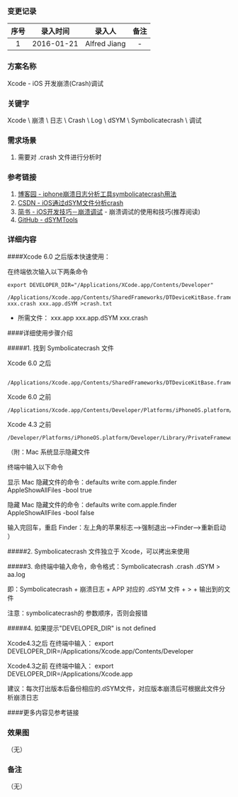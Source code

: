 ### 变更记录

| 序号 | 录入时间 | 录入人 | 备注 |
|:--------:|:--------:|:--------:|:--------:|
| 1 | 2016-01-21 | Alfred Jiang | - |

### 方案名称

Xcode - iOS 开发崩溃(Crash)调试

### 关键字

Xcode \ 崩溃 \ 日志 \ Crash \ Log \ dSYM \ Symbolicatecrash \ 调试

### 需求场景

1. 需要对 .crash 文件进行分析时

### 参考链接

1. [博客园 - iphone崩溃日志分析工具symbolicatecrash用法](http://www.cnblogs.com/ydhliphonedev/archive/2012/12/07/2806866.html)
2. [CSDN - iOS通过dSYM文件分析crash](http://blog.csdn.net/hjy_x/article/details/20929095)
3. [简书 - iOS开发技巧－崩溃调试](http://www.jianshu.com/p/77660e626874) - 崩溃调试的使用和技巧(推荐阅读)
4. [GitHub - dSYMTools](https://github.com/answer-huang/dSYMTools)

### 详细内容

####Xcode 6.0 之后版本快速使用：

在终端依次输入以下两条命令
```
export DEVELOPER_DIR="/Applications/XCode.app/Contents/Developer"

/Applications/Xcode.app/Contents/SharedFrameworks/DTDeviceKitBase.framework/Versions/A/Resources/symbolicatecrash xxx.crash xxx.app.dSYM >crash.txt
```

- 所需文件： xxx.app xxx.app.dSYM xxx.crash

####详细使用步骤介绍

#####1. 找到 Symbolicatecrash 文件

Xcode 6.0 之后
```
​/Applications/Xcode.app/Contents/SharedFrameworks/DTDeviceKitBase.framework/Versions/A/Resources
```

Xcode 6.0 之前
```
/Applications/Xcode.app/Contents/Developer/Platforms/iPhoneOS.platform/Developer/Library/PrivateFrameworks/DTDeviceKit.framework/Versions/A/Resources/
```

Xcode 4.3 之前
```
/Developer/Platforms/iPhoneOS.platform/Developer/Library/PrivateFrameworks/DTDeviceKit.framework/Versions/A/Resources/symbolicatecrash
```

（附：Mac 系统显示隐藏文件

终端中输入以下命令

显示 Mac 隐藏文件的命令：defaults write com.apple.finder AppleShowAllFiles -bool true

隐藏 Mac 隐藏文件的命令：defaults write com.apple.finder AppleShowAllFiles -bool false

输入完回车，重启 Finder：左上角的苹果标志-->强制退出-->Finder-->重新启动
）

#####2. Symbolicatecrash 文件独立于 Xcode，可以拷出来使用

#####3. 命终端中输入命令，命令格式：Symbolicatecrash .crash .dSYM > aa.log

即：Symbolicatecrash + 崩溃日志 + APP 对应的 .dSYM 文件 + > + 输出到的文件

注意：symbolicatecrash的 参数顺序，否则会报错

#####4. 如果提示"DEVELOPER_DIR" is not defined

Xcode4.3之后 在终端中输入： export DEVELOPER_DIR=/Applications/Xcode.app/Contents/Developer

Xcode4.3之前 在终端中输入： export DEVELOPER_DIR=/Applications/Xcode.app

建议：每次打出版本后备份相应的.dSYM文件，对应版本崩溃后可根据此文件分析崩溃日志

####更多内容见参考链接

### 效果图
（无）

### 备注
（无）
